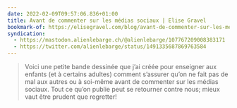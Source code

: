 ```yaml
---
date: 2022-02-09T09:57:06.836+01:00
title: Avant de commenter sur les médias sociaux | Elise Gravel
bookmark-of: https://elisegravel.com/blog/avant-de-commenter-sur-les-medias-sociaux/
syndication:
  - https://mastodon.alienlebarge.ch/@alienlebarge/107767209008383171
  - https://twitter.com/alienlebarge/status/1491335687869763584
---
```

> Voici une petite bande dessinée que j’ai créée pour enseigner aux enfants (et à certains adultes) comment s’assurer qu’on ne fait pas de mal aux autres ou à soi-même avant de commenter sur les médias sociaux. Tout ce qu’on publie peut se retourner contre nous; mieux vaut être prudent que regretter!

